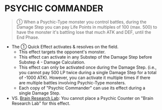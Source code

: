 
# PSYCHIC COMMANDER  
> ① When a Psychic-Type monster you control battles, during the Damage Step you can pay Life Points in multiples of 100 (max. 500) to have the monster it's battling lose that much ATK and DEF, until the End Phase.

*   The ① Quick Effect activates & resolves on the field.
    *   This effect targets the opponent's monster.
    *   This effect can activate in any Substep of the Damage Step before Substep 4 - Damage Calculation.
    *   This effect can only be activated once during the Damage Step. (i.e., you cannot pay 500 LP twice during a single Damage Step for a total of -1000 ATK). However, you can activate it multiple times if there are multiple battles involving Psychic-Type monsters.
    *   Each copy of "Psychic Commander" can use its effect during a single Damage Step.
*   VS. [Brain Research Lab](https://yugipedia.com/wiki/Card_Rulings:Brain_Research_Lab): You cannot place a Psychic Counter on "Brain Research Lab" for this effect.

  
